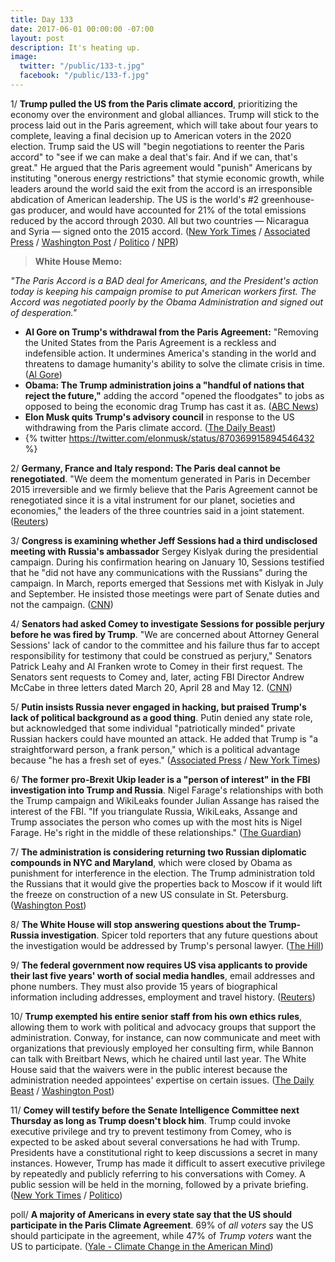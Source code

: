 ```yaml
---
title: Day 133
date: 2017-06-01 00:00:00 -07:00
layout: post
description: It's heating up.
image:
  twitter: "/public/133-t.jpg"
  facebook: "/public/133-f.jpg"
---
```


1/ **Trump pulled the US from the Paris climate accord**, prioritizing the economy over the environment and global alliances. Trump will stick to the process laid out in the Paris agreement, which will take about four years to complete, leaving a final decision up to American voters in the 2020 election. Trump said the US will "begin negotiations to reenter the Paris accord" to "see if we can make a deal that's fair. And if we can, that's great." He argued that the Paris agreement would "punish" Americans by instituting "onerous energy restrictions" that stymie economic growth, while leaders around the world said the exit from the accord is an irresponsible abdication of American leadership. The US is the world's #2 greenhouse-gas producer, and would have accounted for 21% of the total emissions reduced by the accord through 2030. All but two countries — Nicaragua and Syria — signed onto the 2015 accord. ([New York Times](https://www.nytimes.com/2017/06/01/climate/trump-paris-climate-agreement.html) / [Associated Press](https://apnews.com/0cafd1e56b124f5b9cf17ace7031d6d0/White-House-informing-allies-Trump-will-abandon-climate-pact) / [Washington Post](https://www.washingtonpost.com/politics/trump-to-announce-us-will-exit-paris-climate-deal/2017/06/01/fbcb0196-46da-11e7-bcde-624ad94170ab_story.html) / [Politico](http://www.politico.com/story/2017/06/01/white-house-tells-supporters-it-will-exit-paris-deal-239029) / [NPR](http://www.npr.org/sections/thetwo-way/2017/06/01/530748899/watch-live-trump-announces-decision-on-paris-climate-agreement))

> **White House Memo:**
>
_"The Paris Accord is a BAD deal for Americans, and the President's action today is keeping his campaign promise to put American workers first. The Accord was negotiated poorly by the Obama Administration and signed out of desperation."_
>

* **Al Gore on Trump's withdrawal from the Paris Agreement:** "Removing the United States from the Paris Agreement is a reckless and indefensible action. It undermines America's standing in the world and threatens to damage humanity's ability to solve the climate crisis in time. ([Al Gore](https://algore.com/news/statement-by-former-vice-president-al-gore-on-today-s-decision-by-the-trump-administration-to-withdraw-from-the-paris-agreement))
* **Obama: The Trump administration joins a "handful of nations that reject the future,"** adding the accord "opened the floodgates" to jobs as opposed to being the economic drag Trump has cast it as. ([ABC News](http://abcnews.go.com/Politics/obama-trump-admin-joins-handful-nations-reject-future/story?id=47775260))
* **Elon Musk quits Trump's advisory council** in response to the US withdrawing from the Paris climate accord. ([The Daily Beast](http://www.thedailybeast.com/elon-musk-quits-trump-advisory-council-over-paris-withdrawal))
* {% twitter https://twitter.com/elonmusk/status/870369915894546432 %}

2/ **Germany, France and Italy respond: The Paris deal cannot be renegotiated**. "We deem the momentum generated in Paris in December 2015 irreversible and we firmly believe that the Paris Agreement cannot be renegotiated since it is a vital instrument for our planet, societies and economies," the leaders of the three countries said in a joint statement. ([Reuters](http://www.reuters.com/article/us-usa-climatechange-eu-idUSKBN18S6GN?il=0))

3/ **Congress is examining whether Jeff Sessions had a third undisclosed meeting with Russia's ambassador** Sergey Kislyak during the presidential campaign. During his confirmation hearing on January 10, Sessions testified that he "did not have any communications with the Russians" during the campaign. In March, reports emerged that Sessions met with Kislyak in July and September. He insisted those meetings were part of Senate duties and not the campaign. ([CNN](http://www.cnn.com/2017/05/31/politics/congress-investigating-jeff-sessions-russian-ambassador-meeting/index.html))

4/ **Senators had asked Comey to investigate Sessions for possible perjury before he was fired by Trump**. "We are concerned about Attorney General Sessions' lack of candor to the committee and his failure thus far to accept responsibility for testimony that could be construed as perjury," Senators Patrick Leahy and Al Franken wrote to Comey in their first request. The Senators sent requests to Comey and, later, acting FBI Director Andrew McCabe in three letters dated March 20, April 28 and May 12. ([CNN](http://www.cnn.com/2017/06/01/politics/sessions-russian-ambassador-letter/index.html))

5/ **Putin insists Russia never engaged in hacking, but praised Trump's lack of political background as a good thing**. Putin denied any state role, but acknowledged that some individual "patriotically minded" private Russian hackers could have mounted an attack. He added that Trump is "a straightforward person, a frank person," which is a political advantage because "he has a fresh set of eyes." ([Associated Press](https://apnews.com/281464d38ee54c6ca5bf573978e8ee91/Putin:-Russian-state-has-never-been-involved-in-hacking) / [New York Times](https://www.nytimes.com/2017/06/01/world/europe/vladimir-putin-donald-trump-hacking.html))

6/ **The former pro-Brexit Ukip leader is a "person of interest" in the FBI investigation into Trump and Russia**. Nigel Farage's relationships with both the Trump campaign and WikiLeaks founder Julian Assange has raised the interest of the FBI. "If you triangulate Russia, WikiLeaks, Assange and Trump associates the person who comes up with the most hits is Nigel Farage. He's right in the middle of these relationships." ([The Guardian](https://www.theguardian.com/politics/2017/jun/01/nigel-farage-is-person-of-interest-in-fbi-investigation-into-trump-and-russia))

7/ **The administration is considering returning two Russian diplomatic compounds in NYC and Maryland**, which were closed by Obama as punishment for interference in the election. The Trump administration told the Russians that it would give the properties back to Moscow if it would lift the freeze on construction of a new US consulate in St. Petersburg. ([Washington Post](https://www.washingtonpost.com/world/national-security/trump-administration-moves-to-return-russian-compounds-in-maryland-and-new-york/2017/05/31/3c4778d2-4616-11e7-98cd-af64b4fe2dfc_story.html))

8/ **The White House will stop answering questions about the Trump-Russia investigation**. Spicer told reporters that any future questions about the investigation would be addressed by Trump's personal lawyer. ([The Hill](http://thehill.com/homenews/administration/335818-white-house-to-stop-taking-questions-about-trump-russia-investigation))

9/ **The federal government now requires US visa applicants to provide their last five years' worth of social media handles**, email addresses and phone numbers. They must also provide 15 years of biographical information including addresses, employment and travel history. ([Reuters](http://www.reuters.com/article/us-usa-immigration-visa-idUSKBN18R3F8))

10/ **Trump exempted his entire senior staff from his own ethics rules**, allowing them to work with political and advocacy groups that support the administration. Conway, for instance, can now communicate and meet with organizations that previously employed her consulting firm, while Bannon can talk with Breitbart News, which he chaired until last year. The White House said that the waivers were in the public interest because the administration needed appointees' expertise on certain issues. ([The Daily Beast](http://www.thedailybeast.com/trump-exempts-entire-senior-staff-from-white-house-ethics-rules) / [Washington Post](https://www.washingtonpost.com/news/post-politics/wp/2017/05/31/white-house-grants-ethics-waivers-to-17-appointees-including-four-former-lobbyists/))

11/ **Comey will testify before the Senate Intelligence Committee next Thursday as long as Trump doesn't block him**. Trump could invoke executive privilege and try to prevent testimony from Comey, who is expected to be asked about several conversations he had with Trump. Presidents have a constitutional right to keep discussions a secret in many instances. However, Trump has made it difficult to assert executive privilege by repeatedly and publicly referring to his conversations with Comey. A public session will be held in the morning, followed by a private briefing. ([New York Times](https://www.nytimes.com/2017/05/31/us/politics/james-comey-testify-trump-russia-fbi.html) / [Politico](http://www.politico.com/story/2017/06/01/comey-will-testify-before-senate-committee-next-thursday-239023))

poll/ **A majority of Americans in every state say that the US should participate in the Paris Climate Agreement**. 69% of _all voters_ say the US should participate in the agreement, while 47% of _Trump voters_ want the US to participate. ([Yale - Climate Change in the American Mind](http://climatecommunication.yale.edu/publications/paris_agreement_by_state/))
